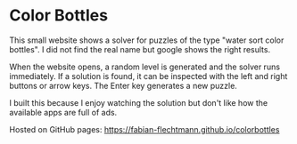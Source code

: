 # Color Bottles

This small website shows a solver for puzzles of the type "water sort color bottles". I did not find the real name but google shows the right results.

When the website opens, a random level is generated and the solver runs immediately. If a solution is found, it can be inspected with the left and right buttons or arrow keys. The Enter key generates a new puzzle.

I built this because I enjoy watching the solution but don't like how the available apps are full of ads.

Hosted on GitHub pages: https://fabian-flechtmann.github.io/colorbottles
